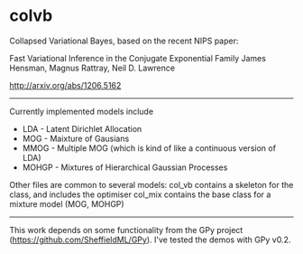 colvb
=====

Collapsed Variational Bayes, based on the recent NIPS paper:

Fast Variational Inference in the Conjugate Exponential Family
James Hensman, Magnus Rattray, Neil D. Lawrence

http://arxiv.org/abs/1206.5162

***

Currently implemented models include

* LDA - Latent Dirichlet Allocation
* MOG - Maixture of Gausians
* MMOG - Multiple MOG (which is kind of like a continuous version of LDA)
* MOHGP - Mixtures of Hierarchical Gaussian Processes

Other files are common to several models:
col_vb contains a skeleton for the class, and includes the optimiser
col_mix contains the base class for a mixture model (MOG, MOHGP)

***

This work depends on some functionality from the GPy project (https://github.com/SheffieldML/GPy). I've tested the demos with GPy v0.2.
